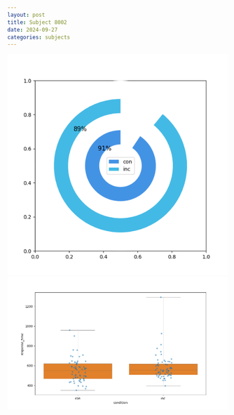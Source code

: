 ```yaml
---
layout: post
title: Subject 8002
date: 2024-09-27
categories: subjects
---
```


![](data/8002/run-1/8002_accuracy_by_condition.png)
![](data/8002/run-1/8002_rt.png)

